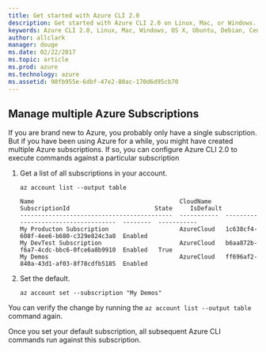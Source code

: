 ```yaml
---
title: Get started with Azure CLI 2.0
description: Get started with Azure CLI 2.0 on Linux, Mac, or Windows.
keywords: Azure CLI 2.0, Linux, Mac, Windows, OS X, Ubuntu, Debian, CentOS, RHEL, SUSE, CoreOS, Docker, Windows, Python, PIP
author: allclark
manager: douge
ms.date: 02/22/2017
ms.topic: article
ms.prod: azure
ms.technology: azure
ms.assetid: 98fb955e-6dbf-47e2-80ac-170d6d95cb70
---
```


## Manage multiple Azure Subscriptions

If you are brand new to Azure, you probably only have a single subscription.
But if you have been using Azure for a while, you might have created multiple Azure subscriptions.
If so, you can configure Azure CLI 2.0 to execute commands against a particular subscription

1. Get a list of all subscriptions in your account.

    ```azurecli
    az account list --output table
    ```

    ```Output
    Name                                         CloudName    SubscriptionId                        State     IsDefault
    -------------------------------------------  -----------  ------------------------------------  --------  -----------
    My Producton Subscription                    AzureCloud   1c638cf4-608f-4ee6-b680-c329e824c3a8  Enabled
    My DevTest Subscription                      AzureCloud   b6aa872b-f6a7-4cdc-bbc6-0fce6a8b9910  Enabled   True
    My Demos                                     AzureCloud   ff696af2-840a-43d1-af03-8f78cdfb5185  Enabled
    ```

1. Set the default.
 
    ```azurecli
    az account set --subscription "My Demos"
    ```

You can verify the change by running the `az account list --output table` command again.

Once you set your default subscription, all subsequent Azure CLI commands run against this subscription.
